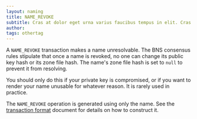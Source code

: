 ```yaml
---
layout: naming
title: NAME_REVOKE
subtitle: Cras at dolor eget urna varius faucibus tempus in elit. Cras a dui imperdiet, tempus metus quis, pharetra turpis.
author:
tags: othertag
---
```


A `NAME_REVOKE` transaction makes a name unresolvable.  The BNS consensus rules
stipulate that once a name is revoked, no one can change its public key hash or
its zone file hash.  The name's zone file hash is set to `null` to prevent it
from resolving.

You should only do this if your private key is compromised, or if you want to
render your name unusable for whatever reason.  It is rarely used in practice.

The `NAME_REVOKE` operation is generated using only the name.  See the
[transaction format](wire-format.md) document for details on how to construct
it.
